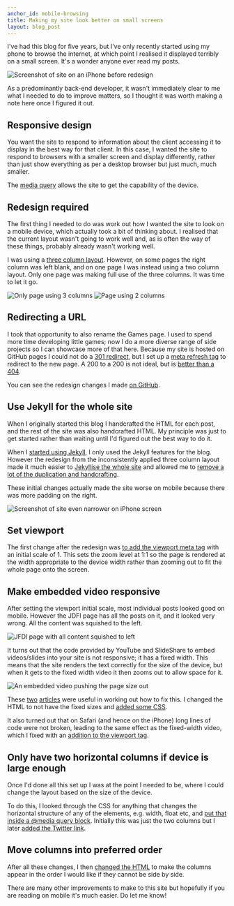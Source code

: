 ```yaml
---
anchor_id: mobile-browsing
title: Making my site look better on small screens
layout: blog_post
---
```


I've had this blog for five years, but I've only recently started using my phone to browse the internet, at which point I realised it displayed terribly on a small screen. It's a wonder anyone ever read my posts.

<img class="narrow-image" src="/img/before_responsive.png" alt="Screenshot of site on an iPhone before redesign" />

As a predominantly back-end developer, it wasn't immediately clear to me what I needed to do to improve matters, so I thought it was worth making a note here once I figured it out.

## Responsive design

You want the site to respond to information about the client accessing it to display in the best way for that client. In this case, I wanted the site to respond to browsers with a smaller screen and display differently, rather than just show everything as per a desktop browser but just much, much smaller.

The [media query](http://www.w3schools.com/cssref/css3_pr_mediaquery.asp) allows the site to get the capability of the device.

## Redesign required

The first thing I needed to do was work out how I wanted the site to look on a mobile device, which actually took a bit of thinking about. I realised that the current layout wasn't going to work well and, as is often the way of these things, probably already wasn't working well.

I was using a [three column layout](http://matthewjamestaylor.com/blog/perfect-3-column.htm). However, on some pages the right column was left blank, and on one page I was instead using a two column layout. Only one page was making full use of the three columns. It was time to let it go.

<img class="narrow-image" src="/img/only_page_using_3_columns.png" alt="Only page using 3 columns" /> <img class="narrow-image" src="/img/page_using_2_columns.png" alt="Page using 2 columns" />

## Redirecting a URL

I took that opportunity to also rename the Games page. I used to spend more time developing little games; now I do a more diverse range of side projects so I can showcase more of that here. Because my site is hosted on GitHub pages I could not do a [301 redirect](https://en.wikipedia.org/wiki/List_of_HTTP_status_codes), but I set up a [meta refresh tag](https://en.wikipedia.org/wiki/Meta_refresh) to redirect to the new page. A 200 to a 200 is not ideal, but is [better than a 404](https://www.w3.org/Provider/Style/URI.html).

You can see the redesign changes I made [on GitHub](https://github.com/annashipman/annashipman.github.io/pull/5).

## Use Jekyll for the whole site

When I originally started this blog I handcrafted the HTML for each post, and the rest of the site was also handcrafted HTML. My principle was just to get started rather than waiting until I'd figured out the best way to do it.

When I [started using Jekyll](https://github.com/annashipman/annashipman.github.io/commit/b3452315d7ce7a468cb81b590fb131dec412aafb), I only used the Jekyll features for the blog. However the redesign from the inconsistently applied three column layout made it much easier to [Jekyllise the whole site](https://github.com/annashipman/annashipman.github.io/pull/7) and allowed me to [remove a lot of the duplication and handcrafting](https://github.com/annashipman/annashipman.github.io/pull/6).

These initial changes actually made the site worse on mobile because there was more padding on the right.

<img class="narrow-image" src="/img/in_progress_responsive.png" alt="Screenshot of site even narrower on iPhone screen" />

## Set viewport

The first change after the redesign was [to add the viewport meta tag](https://github.com/annashipman/annashipman.github.io/pull/9/commits/b144e8effe4919d18857685e1ff8cccdb9f467c3) with an initial scale of 1. This sets the zoom level at 1:1 so the page is rendered at the width appropriate to the device width rather than zooming out to fit the whole page onto the screen.

## Make embedded video responsive

After setting the viewport initial scale, most individual posts looked good on mobile. However the JDFI page has all the posts on it, and it looked very wrong. All the content was squished to the left.

<img class="narrow-image" src="/img/unresponsive_images.png" alt="JFDI page with all content squished to left" />

It turns out that the code provided by YouTube and SlideShare to embed videos/slides into your site is not responsive; it has a fixed width. This means that the site renders the text correctly for the size of the device, but when it gets to the fixed width video it then zooms out to allow space for it.

<img class="narrow-image" src="/img/fixed_width_video.png" alt="An embedded video pushing the page size out" />

These [two](https://www.abeautifulsite.net/how-to-embed-youtubevimeo-videos-responsively) [articles](https://coolestguidesontheplanet.com/videodrome/youtube/) were useful in working out how to fix this. I changed the HTML to not have the fixed sizes and [added some CSS](https://github.com/annashipman/annashipman.github.io/commit/a66e09868d39c8d2ff6101bcbb2326075feeeffe).

It also turned out that on Safari (and hence on the iPhone) long lines of code were not broken, leading to the same effect as the fixed-width video, which I fixed with an [addition to the viewport tag](https://github.com/annashipman/annashipman.github.io/commit/bc2e73a10a144dff2806914eeadd78b77e954f2b).

## Only have two horizontal columns if device is large enough

Once I'd done all this set up I was at the point I needed to be, where I could change the layout based on the size of the device.

To do this, I looked through the CSS for anything that changes the horizontal structure of any of the elements, e.g. width, float etc, and [put that inside a @media query block](https://github.com/annashipman/annashipman.github.io/commit/251b806141669593e2722432dc91f8168df35354). Initially this was just the two columns but I later [added the Twitter link](https://github.com/annashipman/annashipman.github.io/commit/f2fccec50a5b24d72b5aaa7b99b2646f2b5ddcee).

## Move columns into preferred order

After all these changes, I then [changed the HTML](https://github.com/annashipman/annashipman.github.io/commit/24f94b2589805e697d4f788c00fdcf9ed84a594b) to make the columns appear in the order I would like if they cannot be side by side.

There are many other improvements to make to this site but hopefully if you are reading on mobile it's much easier. Do let me know!
